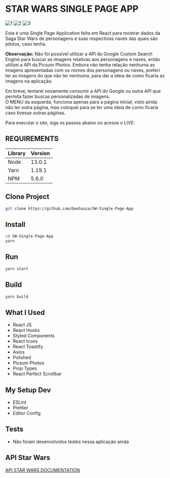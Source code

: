 # STAR WARS SINGLE PAGE APP

![1](https://img.shields.io/badge/16.9.0-React-blue?style=flat-square&logo=react)
![2](https://img.shields.io/badge/1.38.0-Visual%20Studio%20Code-orange?style=flat-square&logo=visual-studio-code)
![3](https://img.shields.io/badge/1.17.3-Yarn-lightblue?style=flat-square&logo=yarn)

Esta é uma Single Page Application feita em React para mostrar dados da Saga Star Wars de personagens e suas respectivas naves das quais são pilotos, caso tenha.

**Observação:** Não foi possível utilizar a API do Google Custom Search Engine para buscar as imagens relativas aos personagens e naves, então utilizei a API da Picsum Photos. Embora não tenha relação nenhuma as imagens apresentadas com os nomes dos personagens ou naves, preferi ter as imagens do que não ter nenhuma, para dar a ideia de como ficaria as imagens na aplicação.

Em breve, tentarei novamente consumir a API do Google ou outra API que permita fazer buscas personalizadas de imagens.  
O MENU da esquerda, funciona apenas para a página inicial, visto ainda não ter outra página, mas coloquei para se ter uma ideia de como ficaria caso tivesse outras páginas.

Para executar o site, siga os passos abaixo ou acesse o LIVE:

## REQUIREMENTS

| Library | Version |
| ------- | ------- |
| Node    | 13.0.1  |
| Yarn    | 1.19.1  |
| NPM     | 5.6.0   |

## Clone Project

```sh
git clone https://github.com/DeeSouza/SW-Single-Page-App
```

## Install

```sh
cd SW-Single-Page-App
yarn
```

## Run

```sh
yarn start
```

## Build

```sh
yarn build
```

## What I Used

- React JS
- React Hooks
- Styled Components
- React Icons
- React Toastify
- Axios
- Polished
- Picsum Photos
- Prop Types
- React Perfect Scrollbar

## My Setup Dev

- ESLint
- Prettier
- Editor Config

## Tests

- Não foram desenvolvidos testes nessa aplicação ainda

## API Star Wars

[API STAR WARS DOCUMENTATION](https://swapi.co/)
